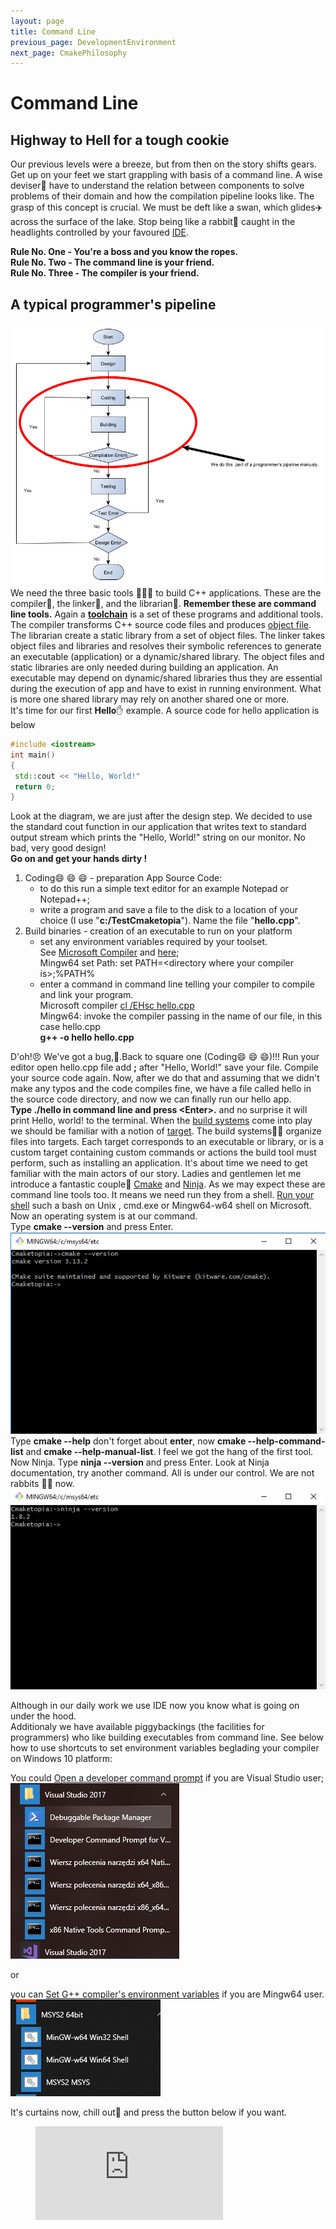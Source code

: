 ```yaml
---
layout: page
title: Command Line
previous_page: DevelopmentEnvironment
next_page: CmakePhilosophy
---
```


# Command Line

## Highway to Hell for a tough cookie

Our previous levels were a breeze, but from then on the story shifts gears. Get up on your feet we start grappling with basis of a command line. A wise deviser:construction_worker: have to understand the relation between components to solve problems of their domain and how the compilation pipeline looks like. The grasp of this concept is crucial. We must be deft like a swan, which glides:airplane: across the surface of the lake. Stop being like a rabbit:rabbit: caught in the headlights controlled by your favoured [IDE](https://en.wikipedia.org/wiki/Integrated_development_environment).  

**Rule No. One - You're a boss and you know the ropes.**  
**Rule No. Two - The command line is your friend.**  
**Rule No. Three - The compiler is your friend.**  

## A typical programmer's pipeline

![Simple flowchart](../assets/ProgrammerFlowChart.png)  
We need the three basic tools :hammer::hammer::hammer: to build C++ applications. These are the compiler:hammer:, the linker:hammer:, and
the librarian:hammer:. **Remember these are command line tools.** Again a [**toolchain**](https://en.wikipedia.org/wiki/Toolchain) is a set of these programs and additional tools. The compiler transforms C++ source code files and produces [object file](https://en.wikipedia.org/wiki/Object_file). The librarian create a static library from a set of object files. The linker takes object files and libraries and resolves their symbolic references to generate an executable (application) or a dynamic/shared library. The object files and static libraries are only needed during building an application. An executable may depend on dynamic/shared libraries thus they are essential during the execution of app and have to exist in running environment. What is more one shared library may rely on another shared one or more.  
It's time for our first **Hello**:hand: example. A source code for hello application is below  

```c++
#include <iostream>  
int main()  
{  
 std::cout << "Hello, World!"  
 return 0;  
}
```  

Look at the diagram, we are just after the design step. We decided to use the standard cout function in our application that writes text to standard output stream which prints the "Hello, World!" string on   our monitor. No bad, very good design!  
**Go on and get your hands dirty !**

1. Coding:smile: :smile: :smile: - preparation App Source Code:
    - to do this run a simple text editor for an example Notepad or Notepad++;
    - write a program and save a file to the disk to a location of your choice (I use "**c:/TestCmaketopia**"). Name the file "**hello.cpp**".
2. Build binaries - creation of an executable to run on your platform
    - set any environment variables required by your toolset.  
    See [Microsoft Compiler](https://docs.microsoft.com/en-us/cpp/build/setting-the-path-and-environment-variables-for-command-line-builds?view=vs-2017)
    and [here](https://blogs.msdn.microsoft.com/vcblog/2017/11/02/visual-studio-build-tools-now-include-the-vs2017-and-vs2015-msvc-toolsets/);  
    Mingw64 set Path: set PATH=\<directory where your compiler is>;%PATH%
    - enter a command in command line telling your compiler to compile and link your program.  
        Microsoft compiler [cl /EHsc hello.cpp](https://docs.microsoft.com/en-us/cpp/build/walkthrough-compiling-a-native-cpp-program-on-the-command-line?view=vs-2017)  
        Mingw64: invoke the compiler passing in the name of our file, in this case hello.cpp  
        **g++ -o hello hello.cpp**

D'oh!:angry: We've got a bug,:bug:.Back to square one (Coding:smile: :smile: :smile:)!!! Run your editor open hello.cpp file add **;** after "Hello, World!" save your file. Compile your source code again. Now, after we do that and assuming that we didn't make any typos and the code compiles fine, we have a file called hello in the source code directory, and now we can finally run our hello app.  
**Type ./hello in command line and press \<Enter>.** and no surprise it will print Hello, world! to the terminal. When the [build systems](https://en.wikipedia.org/wiki/List_of_build_automation_software) come into play we should be familiar with a notion of [target](https://cmake.org/cmake/help/v3.13/manual/cmake-buildsystem.7.html). The build systems:construction_worker::construction_worker: organize files into targets. Each target corresponds to an executable or library, or is a custom target containing custom commands or actions the build tool must perform, such as installing an application. It's about time we need to get familiar with the main actors of our story. Ladies and gentlemen let me introduce a fantastic couple:couple: [Cmake](https://cmake.org/) and [Ninja](https://ninja-build.org/). As we may expect these are command line tools too. It means we need run they from a shell. [Run your shell](https://en.wikipedia.org/wiki/Shell_\(computing\)) such a bash on Unix , cmd.exe or Mingw64-w64 shell on Microsoft. Now an operating system is at our command.  
Type **cmake \-\-version** and press Enter.
![Cmake](../assets/cmake.png)  
Type **cmake \-\-help** don't forget about **enter**, now  **cmake \-\-help-command-list** and **cmake \-\-help-manual-list**. I feel we got the hang of the first tool.  
Now Ninja. Type **ninja \-\-version** and press Enter. Look at Ninja documentation, try another command. All is under our control. We are not rabbits :rabbit::rabbit2: now.  
![Ninja](../assets/ninja.png)

Although in our daily work we use IDE now you know what is going on under the hood.  
Additionaly we have available piggybackings (the facilities for programmers) who like building executables from command line. See below how to use shortcuts to set environment variables beglading your compiler on Windows 10 platform:

You could [Open a developer command prompt](https://docs.microsoft.com/en-us/cpp/build/walkthrough-compiling-a-native-cpp-program-on-the-command-line?view=vs-2017) if you are Visual Studio user; ![Visual Studio](../assets/VsCommandPrompt.png)  

or  

you can [Set G++ compiler's environment variables](https://gcc.gnu.org/onlinedocs/gcc/Environment-Variables.html) if you are Mingw64 user. ![Mingw64](../assets/MSYS2.png)

It's curtains now, chill out:metal: and press the button below if you want.

<!-- blank line -->
<figure class="video_container">
  <iframe src="https://www.youtube.com/embed/l482T0yNkeo" frameborder="0" allowfullscreen="true"> </iframe>
</figure>
<!-- blank line -->
